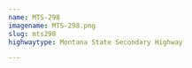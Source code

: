 ```yaml
---
name: MTS-298
imagename: MTS-298.png
slug: mts298
highwaytype: Montana State Secondary Highway

---
```

